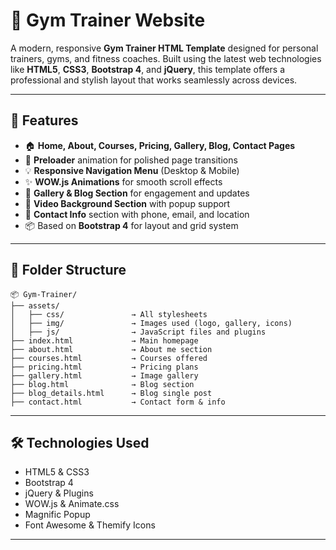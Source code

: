 # 💪 Gym Trainer Website

A modern, responsive **Gym Trainer HTML Template** designed for personal trainers, gyms, and fitness coaches. Built using the latest web technologies like **HTML5**, **CSS3**, **Bootstrap 4**, and **jQuery**, this template offers a professional and stylish layout that works seamlessly across devices.

---

## 🚀 Features

- 🏠 **Home, About, Courses, Pricing, Gallery, Blog, Contact Pages**
- 🎯 **Preloader** animation for polished page transitions
- 💡 **Responsive Navigation Menu** (Desktop & Mobile)
- ✨ **WOW.js Animations** for smooth scroll effects
- 📸 **Gallery & Blog Section** for engagement and updates
- 🎥 **Video Background Section** with popup support
- 📍 **Contact Info** section with phone, email, and location
- 📦 Based on **Bootstrap 4** for layout and grid system

---

## 📁 Folder Structure

```
📦 Gym-Trainer/
├── assets/
│   ├── css/               → All stylesheets
│   ├── img/               → Images used (logo, gallery, icons)
│   ├── js/                → JavaScript files and plugins
├── index.html             → Main homepage
├── about.html             → About me section
├── courses.html           → Courses offered
├── pricing.html           → Pricing plans
├── gallery.html           → Image gallery
├── blog.html              → Blog section
├── blog_details.html      → Blog single post
├── contact.html           → Contact form & info
```

---

## 🛠️ Technologies Used

- HTML5 & CSS3  
- Bootstrap 4  
- jQuery & Plugins  
- WOW.js & Animate.css  
- Magnific Popup  
- Font Awesome & Themify Icons  

---
